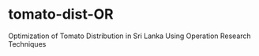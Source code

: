 # tomato-dist-OR
Optimization of Tomato Distribution in Sri Lanka Using Operation Research Techniques
